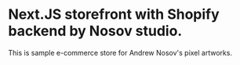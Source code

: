 # Next.JS storefront with Shopify backend by Nosov studio.

This is sample e-commerce store for Andrew Nosov's pixel artworks.